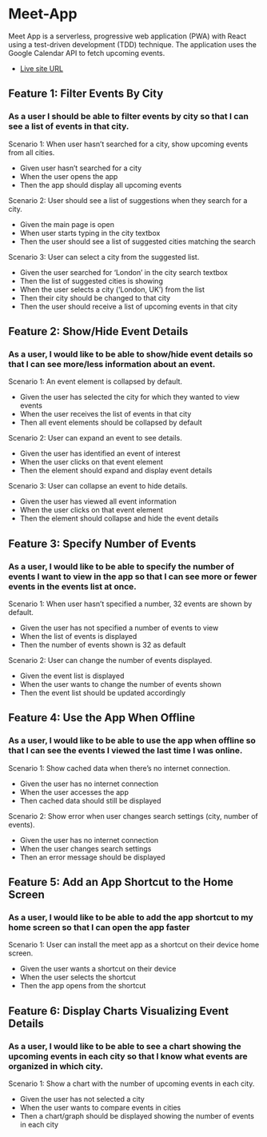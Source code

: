 # Meet-App

Meet App is a serverless, progressive web application (PWA) with React using a test-driven development (TDD) technique. The application uses the Google Calendar API to fetch upcoming events.

- [Live site URL](https://jonathlon.github.io/Meet-App/)

## Feature 1: Filter Events By City

### As a user I should be able to filter events by city so that I can see a list of events in that city.

Scenario 1: When user hasn’t searched for a city, show upcoming events from all cities.

- Given user hasn’t searched for a city
- When the user opens the app
- Then the app should display all upcoming events

Scenario 2: User should see a list of suggestions when they search for a city.

- Given the main page is open
- When user starts typing in the city textbox
- Then the user should see a list of suggested cities matching the search

Scenario 3: User can select a city from the suggested list.

- Given the user searched for ‘London’ in the city search textbox
- Then the list of suggested cities is showing
- When the user selects a city (‘London, UK’) from the list
- Then their city should be changed to that city
- Then the user should receive a list of upcoming events in that city

## Feature 2: Show/Hide Event Details

### As a user, I would like to be able to show/hide event details so that I can see more/less information about an event.

Scenario 1: An event element is collapsed by default.

- Given the user has selected the city for which they wanted to view events
- When the user receives the list of events in that city
- Then all event elements should be collapsed by default

Scenario 2: User can expand an event to see details.

- Given the user has identified an event of interest
- When the user clicks on that event element
- Then the element should expand and display event details

Scenario 3: User can collapse an event to hide details.

- Given the user has viewed all event information
- When the user clicks on that event element
- Then the element should collapse and hide the event details

## Feature 3: Specify Number of Events

### As a user, I would like to be able to specify the number of events I want to view in the app so that I can see more or fewer events in the events list at once.

Scenario 1: When user hasn’t specified a number, 32 events are shown by default.

- Given the user has not specified a number of events to view
- When the list of events is displayed
- Then the number of events shown is 32 as default

Scenario 2: User can change the number of events displayed.

- Given the event list is displayed
- When the user wants to change the number of events shown
- Then the event list should be updated accordingly

## Feature 4: Use the App When Offline

### As a user, I would like to be able to use the app when offline so that I can see the events I viewed the last time I was online.

Scenario 1: Show cached data when there’s no internet connection.

- Given the user has no internet connection
- When the user accesses the app
- Then cached data should still be displayed

Scenario 2: Show error when user changes search settings (city, number of events).

- Given the user has no internet connection
- When the user changes search settings
- Then an error message should be displayed

## Feature 5: Add an App Shortcut to the Home Screen

### As a user, I would like to be able to add the app shortcut to my home screen so that I can open the app faster

Scenario 1: User can install the meet app as a shortcut on their device home screen.

- Given the user wants a shortcut on their device
- When the user selects the shortcut
- Then the app opens from the shortcut

## Feature 6: Display Charts Visualizing Event Details

### As a user, I would like to be able to see a chart showing the upcoming events in each city so that I know what events are organized in which city.

Scenario 1: Show a chart with the number of upcoming events in each city.

- Given the user has not selected a city
- When the user wants to compare events in cities
- Then a chart/graph should be displayed showing the number of events in each city

